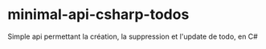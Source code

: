 # minimal-api-csharp-todos
Simple api permettant la création, la suppression et l'update de todo, en C#
